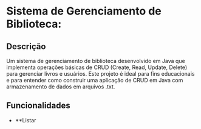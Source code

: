 # Sistema de Gerenciamento de Biblioteca:
## Descrição
Um sistema de gerenciamento de biblioteca desenvolvido em Java que implementa operações básicas de CRUD (Create, Read, Update, Delete) para gerenciar livros e usuários. Este projeto é ideal para fins educacionais e para entender como construir uma aplicação de CRUD em Java com armazenamento de dados em arquivos .txt.
## Funcionalidades
- **Listar

